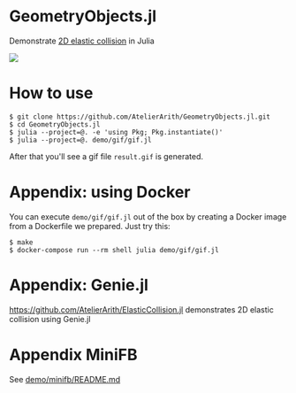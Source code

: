 # GeometryObjects.jl
Demonstrate [2D elastic collision](https://en.wikipedia.org/wiki/Elastic_collision) in Julia

![](https://github.com/AtelierArith/GeometryObjects.jl/releases/download/result%2Flatest/result.gif)

# How to use

```console
$ git clone https://github.com/AtelierArith/GeometryObjects.jl.git
$ cd GeometryObjects.jl
$ julia --project=@. -e 'using Pkg; Pkg.instantiate()'
$ julia --project=@. demo/gif/gif.jl
```

After that you'll see a gif file `result.gif` is generated.

# Appendix: using Docker

You can execute `demo/gif/gif.jl` out of the box by creating a Docker image from a Dockerfile we prepared. Just try this:

```console
$ make
$ docker-compose run --rm shell julia demo/gif/gif.jl
```

# Appendix: Genie.jl

https://github.com/AtelierArith/ElasticCollision.jl demonstrates 2D elastic collision using Genie.jl

# Appendix MiniFB

See [demo/minifb/README.md](https://github.com/AtelierArith/GeometryObjects.jl/tree/main/demo/minifb)
